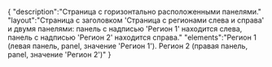 {
"description":"Страница с горизонтально расположенными панелями."
"layout":"Страница с заголовком 'Страница с регионами слева и справа' и двумя панелями: панель с надписью 'Регион 1' находится слева, панель с надписью 'Регион 2' находится справа." 
"elements":"Регион 1 (левая панель, panel, значение 'Регион 1').
Регион 2 (правая панель, panel, значение 'Регион 2')"
}